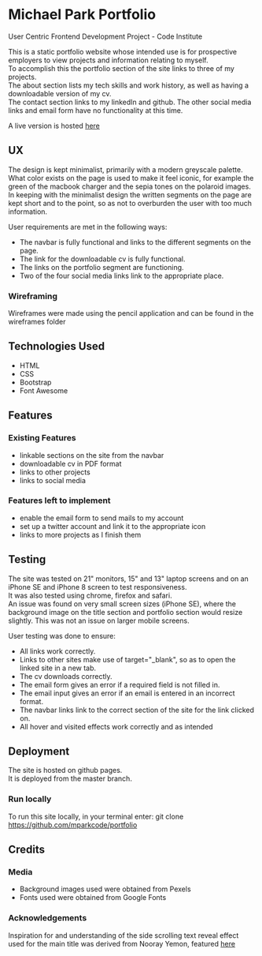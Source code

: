 # Michael Park Portfolio

User Centric Frontend Development Project - Code Institute

This is a static portfolio website whose intended use is for prospective employers to view projects and information relating to myself.  
To accomplish this the portfolio section of the site links to three of my projects.  
The about section lists my tech skills and work history, as well as having a downloadable version of my cv.  
The contact section links to my linkedIn and github. The other social media links and email form have no functionality at this time.  

A live version is hosted [here](https://mparkcode.github.io/portfolio/)

## UX

The design is kept minimalist, primarily with a modern greyscale palette. 
What color exists on the page is used to make it feel iconic, for example the green of the macbook charger and the sepia tones on the polaroid images.  
In keeping with the minimalist design the written segments on the page are kept short and to the point, so as not to overburden the user with too much information. 

User requirements are met in the following ways:  
* The navbar is fully functional and links to the different segments on the page.
* The link for the downloadable cv is fully functional.
* The links on the portfolio segment are functioning.
* Two of the four social media links link to the appropriate place.

### Wireframing

Wireframes were made using the pencil application and can be found in the wireframes folder

## Technologies Used
* HTML
* CSS
* Bootstrap
* Font Awesome


## Features

### Existing Features
* linkable sections on the site from the navbar
* downloadable cv in PDF format
* links to other projects
* links to social media

### Features left to implement
* enable the email form to send mails to my account
* set up a twitter account and link it to the appropriate icon
* links to more projects as I finish them

## Testing
The site was tested on 21" monitors, 15" and 13" laptop screens and on an iPhone SE and iPhone 8 screen to test responsiveness.  
It was also tested using chrome, firefox and safari.  
An issue was found on very small screen sizes (iPhone SE), where the background image on the title section and portfolio section would resize slightly. This was not an issue on larger mobile screens.  

User testing was done to ensure:
* All links work correctly.
* Links to other sites make use of target="_blank", so as to open the linked site in a new tab.
* The cv downloads correctly.
* The email form gives an error if a required field is not filled in.
* The email input gives an error if an email is entered in an incorrect format.
* The navbar links link to the correct section of the site for the link clicked on.
* All hover and visited effects work correctly and as intended

## Deployment
The site is hosted on github pages.  
It is deployed from the master branch. 

### Run locally
To run this site locally, in your terminal enter: git clone https://github.com/mparkcode/portfolio

## Credits

### Media
* Background images used were obtained from Pexels
* Fonts used were obtained from Google Fonts

### Acknowledgements
Inspiration for and understanding of the side scrolling text reveal effect used for the main title was derived from Nooray Yemon, featured [here](https://codepen.io/yemon/pen/dzgmxJ)